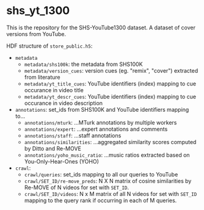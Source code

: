 # shs_yt_1300
This is the repository for the SHS-YouTube1300 dataset. A dataset of cover versions from YouTube.

HDF structure of `store_public.h5`:
- `metadata`
  - `metadata/shs100k`: the metadata from SHS100K
  - `metadata/version_cues`: version cues (eg. "remix", "cover") extracted from literature
  - `metadata/yt_title_cues`: YouTube identifiers (index) mapping to cue occurance in video title
  - `metadata/yt_descr_cues`: YouTube identifiers (index) mapping to cue occurance in video description
- `annotations`: set_ids from SHS100K and YouTube identifiers mapping to...
  - `annotations/mturk`:  ...MTurk annotations by multiple workers
  - `annotations/expert`: ...expert annotations and comments
  - `annotations/staff`: ...staff annotations
  - `annotations/similarities`: ...aggregated similarity scores computed by Ditto and Re-MOVE
  - `annotations/yoho_music_ratio`: ...music ratios extracted based on You-Only-Hear-Ones (YOHO)
- `crawl`: 
  - `crawl/queries`: set_ids mapping to all our queries to YouTube
  - `crawl/SET_ID/re-move_preds`: N X N matrix of cosine similarities by Re-MOVE of N videos for set with `SET_ID`.
  - `crawl/SET_ID/videos`: N x M matrix of all N videos for set with `SET_ID` mapping to the query rank if occurring in each of M queries.
